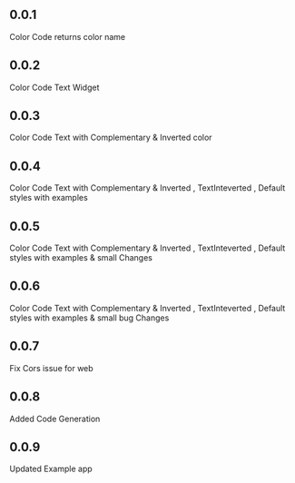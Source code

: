 ## 0.0.1

Color Code returns color name

## 0.0.2

Color Code Text Widget

## 0.0.3

Color Code Text with Complementary & Inverted color

## 0.0.4

Color Code Text with Complementary & Inverted , TextInteverted  , Default styles with examples

## 0.0.5

Color Code Text with Complementary & Inverted , TextInteverted  , Default styles with examples & small Changes

## 0.0.6

Color Code Text with Complementary & Inverted , TextInteverted  , Default styles with examples & small bug Changes

## 0.0.7

Fix Cors issue for web

## 0.0.8

Added Code Generation

## 0.0.9

Updated Example app